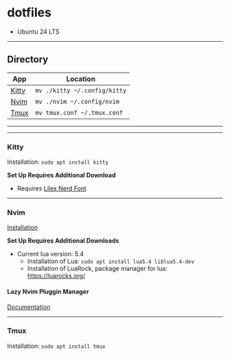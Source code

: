 # dotfiles
- Ubuntu 24 LTS

---

## Directory
| App | Location |
| --- | --- | 
| [Kitty](#kitty) | `mv ./kitty ~/.config/kitty` |
| [Nvim](#nvim) | `mv ./nvim ~/.config/nvim` |
| [Tmux](#tmux) | `mv tmux.conf ~/.tmux.conf` |

---
---

### Kitty   
Installation: `sudo apt install kitty`

**Set Up Requires Additional Download**
- Requires [Lilex Nerd Font](https://github.com/ryanoasis/nerd-fonts/releases/download/v3.3.0/Lilex.zip)

---

### Nvim
[Installation](https://github.com/neovim/neovim/blob/master/INSTALL.md)

**Set Up Requires Additional Downloads**
- Current lua version: 5.4
    - Installation of Lua: `sudo apt install lua5.4 liblua5.4-dev`
    - Installation of LuaRock, package manager for lua: https://luarocks.org/

#### Lazy Nvim Pluggin Manager
[Documentation](https://github.com/folke/lazy.nvim)

---

### Tmux
Installation: `sudo apt install tmux`

